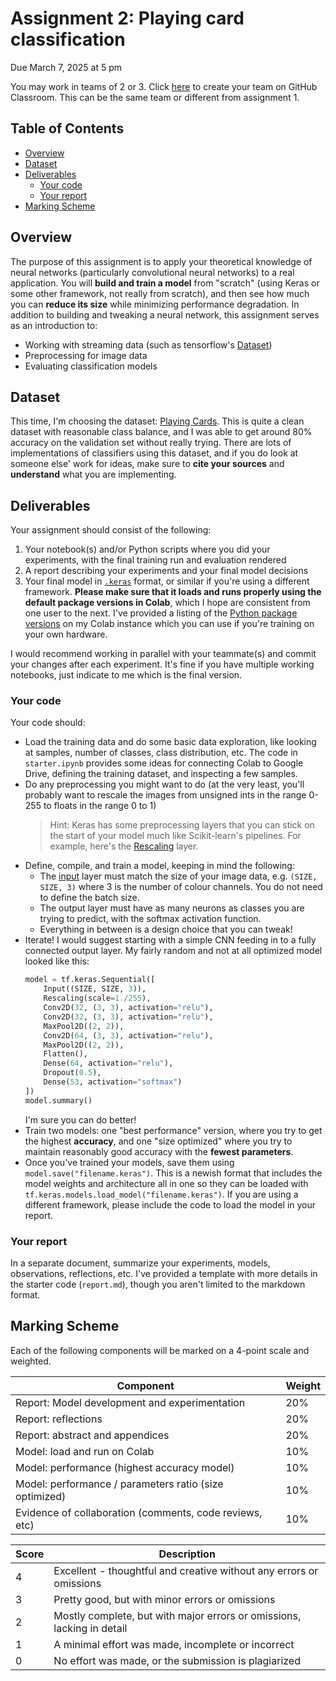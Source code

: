 # Assignment 2: Playing card classification
Due March 7, 2025 at 5 pm

You may work in teams of 2 or 3. Click [here](https://classroom.github.com/a/NaaV3FNQ) to create your team on GitHub Classroom. This can be the same team or different from assignment 1.

## Table of Contents <!-- omit in toc -->
- [Overview](#overview)
- [Dataset](#dataset)
- [Deliverables](#deliverables)
    - [Your code](#your-code)
    - [Your report](#your-report)
- [Marking Scheme](#marking-scheme)

## Overview
The purpose of this assignment is to apply your theoretical knowledge of neural networks (particularly convolutional neural networks) to a real application. You will **build and train a model** from "scratch" (using Keras or some other framework, not really from scratch), and then see how much you can **reduce its size** while minimizing performance degradation. In addition to building and tweaking a neural network, this assignment serves as an introduction to:
- Working with streaming data (such as tensorflow's [Dataset](https://www.tensorflow.org/api_docs/python/tf/data/Dataset))
- Preprocessing for image data
- Evaluating classification models

## Dataset
This time, I'm choosing the dataset: [Playing Cards](https://www.kaggle.com/datasets/gpiosenka/cards-image-datasetclassification). This is quite a clean dataset with reasonable class balance, and I was able to get around 80% accuracy on the validation set without really trying. There are lots of implementations of classifiers using this dataset, and if you do look at someone else' work for ideas, make sure to **cite your sources** and **understand** what you are implementing.

## Deliverables
Your assignment should consist of the following:
1. Your notebook(s) and/or Python scripts where you did your experiments, with the final training run and evaluation rendered
2. A report describing your experiments and your final model decisions
3. Your final model in [`.keras`](https://keras.io/guides/serialization_and_saving/) format, or similar if you're using a different framework. **Please make sure that it loads and runs properly using the default package versions in Colab**, which I hope are consistent from one user to the next. I've provided a listing of the [Python package versions](colab_versions.txt) on my Colab instance which you can use if you're training on your own hardware.

I would recommend working in parallel with your teammate(s) and commit your changes after each experiment. It's fine if you have multiple working notebooks, just indicate to me which is the final version.

### Your code
Your code should:
- Load the training data and do some basic data exploration, like looking at samples, number of classes, class distribution, etc. The code in `starter.ipynb` provides some ideas for connecting Colab to Google Drive, defining the training dataset, and inspecting a few samples.
- Do any preprocessing you might want to do (at the very least, you'll probably want to rescale the images from unsigned ints in the range 0-255 to floats in the range 0 to 1)
  > Hint: Keras has some preprocessing layers that you can stick on the start of your model much like Scikit-learn's pipelines. For example, here's the [Rescaling](https://www.tensorflow.org/api_docs/python/tf/keras/layers/Rescaling) layer.
- Define, compile, and train a model, keeping in mind the following:
    - The [input](https://keras.io/api/layers/core_layers/input/) layer must match the size of your image data, e.g. `(SIZE, SIZE, 3)` where 3 is the number of colour channels. You do not need to define the batch size.
    - The output layer must have as many neurons as classes you are trying to predict, with the softmax activation function.
    - Everything in between is a design choice that you can tweak!
- Iterate! I would suggest starting with a simple CNN feeding in to a fully connected output layer. My fairly random and not at all optimized model looked like this:
    ```python
    model = tf.keras.Sequential([
        Input((SIZE, SIZE, 3)),
        Rescaling(scale=1./255),
        Conv2D(32, (3, 3), activation="relu"),
        Conv2D(32, (3, 3), activation="relu"),
        MaxPool2D((2, 2)),
        Conv2D(64, (3, 3), activation="relu"),
        MaxPool2D((2, 2)),
        Flatten(),
        Dense(64, activation="relu"),
        Dropout(0.5),
        Dense(53, activation="softmax")
    ])
    model.summary()
    ```
    I'm sure you can do better!
- Train two models: one "best performance" version, where you try to get the highest **accuracy**, and one "size optimized" where you try to maintain reasonably good accuracy with the **fewest parameters**.
- Once you've trained your models, save them using `model.save("filename.keras")`. This is a newish format that includes the model weights and architecture all in one so they can be loaded with `tf.keras.models.load_model("filename.keras")`. If you are using a different framework, please include the code to load the model in your report.

### Your report
In a separate document, summarize your experiments, models, observations, reflections, etc. I've provided a template with more details in the starter code (`report.md`), though you aren't limited to the markdown format.

## Marking Scheme
Each of the following components will be marked on a 4-point scale and weighted.

| Component                                               | Weight |
| ------------------------------------------------------- | ------ |
| Report: Model development and experimentation           | 20%    |
| Report: reflections                                     | 20%    |
| Report: abstract and appendices                         | 20%    |
| Model: load and run on Colab                            | 10%    |
| Model: performance (highest accuracy model)             | 10%    |
| Model: performance / parameters ratio (size optimized)  | 10%    |
| Evidence of collaboration (comments, code reviews, etc) | 10%    |

| Score | Description                                                            |
| ----- | ---------------------------------------------------------------------- |
| 4     | Excellent - thoughtful and creative without any errors or omissions    |
| 3     | Pretty good, but with minor errors or omissions                        |
| 2     | Mostly complete, but with major errors or omissions, lacking in detail |
| 1     | A minimal effort was made, incomplete or incorrect                     |
| 0     | No effort was made, or the submission is plagiarized                   |
